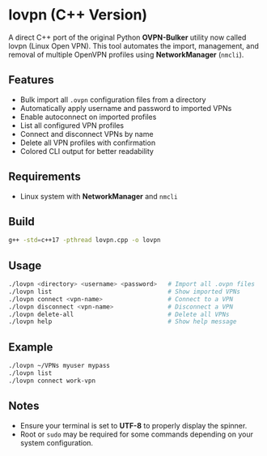 # lovpn (C++ Version)

A direct C++ port of the original Python **OVPN-Bulker** utility now called lovpn (Linux Open VPN). This tool automates the import, management, and removal of multiple OpenVPN profiles using **NetworkManager** (`nmcli`). 

## Features
- Bulk import all `.ovpn` configuration files from a directory
- Automatically apply username and password to imported VPNs
- Enable autoconnect on imported profiles
- List all configured VPN profiles
- Connect and disconnect VPNs by name
- Delete all VPN profiles with confirmation
- Colored CLI output for better readability

## Requirements
- Linux system with **NetworkManager** and `nmcli`

## Build
```bash
g++ -std=c++17 -pthread lovpn.cpp -o lovpn
```

## Usage
```bash
./lovpn <directory> <username> <password>   # Import all .ovpn files
./lovpn list                                # Show imported VPNs
./lovpn connect <vpn-name>                  # Connect to a VPN
./lovpn disconnect <vpn-name>               # Disconnect a VPN
./lovpn delete-all                          # Delete all VPNs
./lovpn help                                # Show help message
```

## Example
```bash
./lovpn ~/VPNs myuser mypass
./lovpn list
./lovpn connect work-vpn
```

## Notes
- Ensure your terminal is set to **UTF-8** to properly display the spinner.
- Root or `sudo` may be required for some commands depending on your system configuration.
